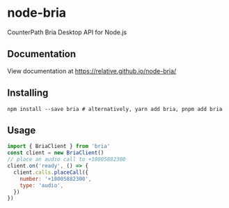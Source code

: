 # node-bria

CounterPath Bria Desktop API for Node.js

## Documentation

View documentation at <https://relative.github.io/node-bria/>

## Installing

```shell
npm install --save bria # alternatively, yarn add bria, pnpm add bria
```

## Usage

```js
import { BriaClient } from 'bria'
const client = new BriaClient()
// place an audio call to +18005882300
client.on('ready', () => {
  client.calls.placeCall({
    number: '+18005882300',
    type: 'audio',
  })
})
```
